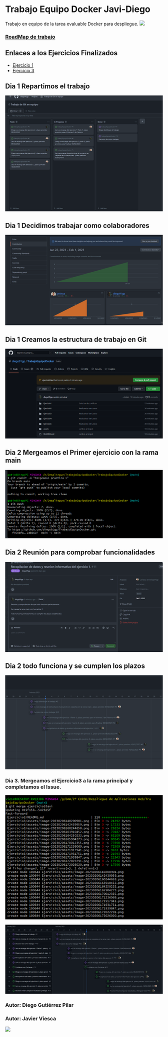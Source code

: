 # Trabajo Equipo Docker Javi-Diego
Trabajo en equipo de la tarea evaluable Docker para despliegue.
<img src="https://www.freecodecamp.org/news/content/images/size/w2000/2019/07/1_AUiK5PwnsPG_xaT9jcVoSA-2.jpeg">
### <a href="https://github.com/users/diego91gp/projects/1/views/1">RoadMap de trabajo</a>

## Enlaces a los Ejercicios Finalizados
<ul>
  <li><a href="Ejercicio1/Diego">Ejercicio 1</a></li>
  <li><a href="Ejercicio3/">Ejercicio 3</a></li>
</ul>


## Dia 1 Repartimos el trabajo


![image-20230201102442351](assets/image-20230201102442351.png)

## Dia 1 Decidimos trabajar como colaboradores

![image-20230201104109103](assets/image-20230201104109103.png)



## Dia 1 Creamos la estructura de trabajo en Git

![image-20230201105422319](./assets/image-20230201105422319.png)

## Dia 2 Mergeamos el Primer ejercicio con la rama main

![image-20230203114430805](./assets/image-20230203114430805.png)

## Dia 2 Reunión para comprobar funcionalidades

![image-20230203114527405](./assets/image-20230203114527405.png)



## Dia 2 todo funciona y se cumplen los plazos

![image-20230203114603463](./assets/image-20230203114603463.png)



### Dia 3. Mergeamos el Ejercicio3 a la rama principal y completamos el Issue.

![image-20230206174704680](./assets/image-20230206174704680.png)

![image-20230206174816974](./assets/image-20230206174816974.png)



### Autor: Diego Gutiérrez Pilar

### Autor: Javier Viesca
<img width="200px" src="https://co2asturias.es/wp-content/uploads/2021/06/CIFP-sectores-industrial-servicios-logo.png">
